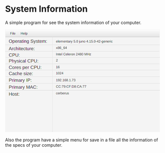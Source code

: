 # System Information
A simple program for see the system information of your computer.

<img src="https://github.com/HangingEmperor/SystemInformation/blob/master/systemInformationBase.png?raw=true">

Also the program have a simple menu for save in a file all the
information of the specs of your computer.
